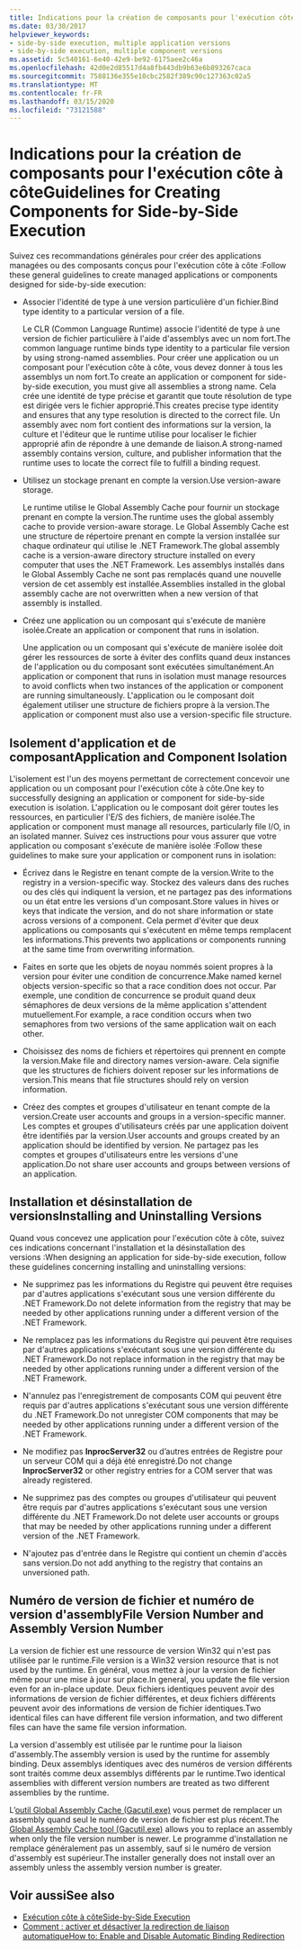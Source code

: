 ```yaml
---
title: Indications pour la création de composants pour l'exécution côte à côte
ms.date: 03/30/2017
helpviewer_keywords:
- side-by-side execution, multiple application versions
- side-by-side execution, multiple component versions
ms.assetid: 5c540161-6e40-42e9-be92-6175aee2c46a
ms.openlocfilehash: 42d0e2d85517d4a8fb443db9b63e6b893267caca
ms.sourcegitcommit: 7588136e355e10cbc2582f389c90c127363c02a5
ms.translationtype: MT
ms.contentlocale: fr-FR
ms.lasthandoff: 03/15/2020
ms.locfileid: "73121588"
---
```

# <a name="guidelines-for-creating-components-for-side-by-side-execution"></a><span data-ttu-id="d89c4-102">Indications pour la création de composants pour l'exécution côte à côte</span><span class="sxs-lookup"><span data-stu-id="d89c4-102">Guidelines for Creating Components for Side-by-Side Execution</span></span>
<span data-ttu-id="d89c4-103">Suivez ces recommandations générales pour créer des applications managées ou des composants conçus pour l'exécution côte à côte :</span><span class="sxs-lookup"><span data-stu-id="d89c4-103">Follow these general guidelines to create managed applications or components designed for side-by-side execution:</span></span>  
  
- <span data-ttu-id="d89c4-104">Associer l'identité de type à une version particulière d'un fichier.</span><span class="sxs-lookup"><span data-stu-id="d89c4-104">Bind type identity to a particular version of a file.</span></span>  
  
     <span data-ttu-id="d89c4-105">Le CLR (Common Language Runtime) associe l'identité de type à une version de fichier particulière à l'aide d'assemblys avec un nom fort.</span><span class="sxs-lookup"><span data-stu-id="d89c4-105">The common language runtime binds type identity to a particular file version by using strong-named assemblies.</span></span> <span data-ttu-id="d89c4-106">Pour créer une application ou un composant pour l'exécution côte à côte, vous devez donner à tous les assemblys un nom fort.</span><span class="sxs-lookup"><span data-stu-id="d89c4-106">To create an application or component for side-by-side execution, you must give all assemblies a strong name.</span></span> <span data-ttu-id="d89c4-107">Cela crée une identité de type précise et garantit que toute résolution de type est dirigée vers le fichier approprié.</span><span class="sxs-lookup"><span data-stu-id="d89c4-107">This creates precise type identity and ensures that any type resolution is directed to the correct file.</span></span> <span data-ttu-id="d89c4-108">Un assembly avec nom fort contient des informations sur la version, la culture et l'éditeur que le runtime utilise pour localiser le fichier approprié afin de répondre à une demande de liaison.</span><span class="sxs-lookup"><span data-stu-id="d89c4-108">A strong-named assembly contains version, culture, and publisher information that the runtime uses to locate the correct file to fulfill a binding request.</span></span>  
  
- <span data-ttu-id="d89c4-109">Utilisez un stockage prenant en compte la version.</span><span class="sxs-lookup"><span data-stu-id="d89c4-109">Use version-aware storage.</span></span>  
  
     <span data-ttu-id="d89c4-110">Le runtime utilise le Global Assembly Cache pour fournir un stockage prenant en compte la version.</span><span class="sxs-lookup"><span data-stu-id="d89c4-110">The runtime uses the global assembly cache to provide version-aware storage.</span></span> <span data-ttu-id="d89c4-111">Le Global Assembly Cache est une structure de répertoire prenant en compte la version installée sur chaque ordinateur qui utilise le .NET Framework.</span><span class="sxs-lookup"><span data-stu-id="d89c4-111">The global assembly cache is a version-aware directory structure installed on every computer that uses the .NET Framework.</span></span> <span data-ttu-id="d89c4-112">Les assemblys installés dans le Global Assembly Cache ne sont pas remplacés quand une nouvelle version de cet assembly est installée.</span><span class="sxs-lookup"><span data-stu-id="d89c4-112">Assemblies installed in the global assembly cache are not overwritten when a new version of that assembly is installed.</span></span>  
  
- <span data-ttu-id="d89c4-113">Créez une application ou un composant qui s'exécute de manière isolée.</span><span class="sxs-lookup"><span data-stu-id="d89c4-113">Create an application or component that runs in isolation.</span></span>  
  
     <span data-ttu-id="d89c4-114">Une application ou un composant qui s'exécute de manière isolée doit gérer les ressources de sorte à éviter des conflits quand deux instances de l'application ou du composant sont exécutées simultanément.</span><span class="sxs-lookup"><span data-stu-id="d89c4-114">An application or component that runs in isolation must manage resources to avoid conflicts when two instances of the application or component are running simultaneously.</span></span> <span data-ttu-id="d89c4-115">L'application ou le composant doit également utiliser une structure de fichiers propre à la version.</span><span class="sxs-lookup"><span data-stu-id="d89c4-115">The application or component must also use a version-specific file structure.</span></span>  
  
## <a name="application-and-component-isolation"></a><span data-ttu-id="d89c4-116">Isolement d'application et de composant</span><span class="sxs-lookup"><span data-stu-id="d89c4-116">Application and Component Isolation</span></span>  
 <span data-ttu-id="d89c4-117">L'isolement est l'un des moyens permettant de correctement concevoir une application ou un composant pour l'exécution côte à côte.</span><span class="sxs-lookup"><span data-stu-id="d89c4-117">One key to successfully designing an application or component for side-by-side execution is isolation.</span></span> <span data-ttu-id="d89c4-118">L'application ou le composant doit gérer toutes les ressources, en particulier l'E/S des fichiers, de manière isolée.</span><span class="sxs-lookup"><span data-stu-id="d89c4-118">The application or component must manage all resources, particularly file I/O, in an isolated manner.</span></span> <span data-ttu-id="d89c4-119">Suivez ces instructions pour vous assurer que votre application ou composant s'exécute de manière isolée :</span><span class="sxs-lookup"><span data-stu-id="d89c4-119">Follow these guidelines to make sure your application or component runs in isolation:</span></span>  
  
- <span data-ttu-id="d89c4-120">Écrivez dans le Registre en tenant compte de la version.</span><span class="sxs-lookup"><span data-stu-id="d89c4-120">Write to the registry in a version-specific way.</span></span> <span data-ttu-id="d89c4-121">Stockez des valeurs dans des ruches ou des clés qui indiquent la version, et ne partagez pas des informations ou un état entre les versions d'un composant.</span><span class="sxs-lookup"><span data-stu-id="d89c4-121">Store values in hives or keys that indicate the version, and do not share information or state across versions of a component.</span></span> <span data-ttu-id="d89c4-122">Cela permet d'éviter que deux applications ou composants qui s'exécutent en même temps remplacent les informations.</span><span class="sxs-lookup"><span data-stu-id="d89c4-122">This prevents two applications or components running at the same time from overwriting information.</span></span>  
  
- <span data-ttu-id="d89c4-123">Faites en sorte que les objets de noyau nommés soient propres à la version pour éviter une condition de concurrence.</span><span class="sxs-lookup"><span data-stu-id="d89c4-123">Make named kernel objects version-specific so that a race condition does not occur.</span></span> <span data-ttu-id="d89c4-124">Par exemple, une condition de concurrence se produit quand deux sémaphores de deux versions de la même application s'attendent mutuellement.</span><span class="sxs-lookup"><span data-stu-id="d89c4-124">For example, a race condition occurs when two semaphores from two versions of the same application wait on each other.</span></span>  
  
- <span data-ttu-id="d89c4-125">Choisissez des noms de fichiers et répertoires qui prennent en compte la version.</span><span class="sxs-lookup"><span data-stu-id="d89c4-125">Make file and directory names version-aware.</span></span> <span data-ttu-id="d89c4-126">Cela signifie que les structures de fichiers doivent reposer sur les informations de version.</span><span class="sxs-lookup"><span data-stu-id="d89c4-126">This means that file structures should rely on version information.</span></span>  
  
- <span data-ttu-id="d89c4-127">Créez des comptes et groupes d'utilisateur en tenant compte de la version.</span><span class="sxs-lookup"><span data-stu-id="d89c4-127">Create user accounts and groups in a version-specific manner.</span></span> <span data-ttu-id="d89c4-128">Les comptes et groupes d'utilisateurs créés par une application doivent être identifiés par la version.</span><span class="sxs-lookup"><span data-stu-id="d89c4-128">User accounts and groups created by an application should be identified by version.</span></span> <span data-ttu-id="d89c4-129">Ne partagez pas les comptes et groupes d'utilisateurs entre les versions d'une application.</span><span class="sxs-lookup"><span data-stu-id="d89c4-129">Do not share user accounts and groups between versions of an application.</span></span>  
  
## <a name="installing-and-uninstalling-versions"></a><span data-ttu-id="d89c4-130">Installation et désinstallation de versions</span><span class="sxs-lookup"><span data-stu-id="d89c4-130">Installing and Uninstalling Versions</span></span>  
 <span data-ttu-id="d89c4-131">Quand vous concevez une application pour l'exécution côte à côte, suivez ces indications concernant l'installation et la désinstallation des versions :</span><span class="sxs-lookup"><span data-stu-id="d89c4-131">When designing an application for side-by-side execution, follow these guidelines concerning installing and uninstalling versions:</span></span>  
  
- <span data-ttu-id="d89c4-132">Ne supprimez pas les informations du Registre qui peuvent être requises par d'autres applications s'exécutant sous une version différente du .NET Framework.</span><span class="sxs-lookup"><span data-stu-id="d89c4-132">Do not delete information from the registry that may be needed by other applications running under a different version of the .NET Framework.</span></span>  
  
- <span data-ttu-id="d89c4-133">Ne remplacez pas les informations du Registre qui peuvent être requises par d'autres applications s'exécutant sous une version différente du .NET Framework.</span><span class="sxs-lookup"><span data-stu-id="d89c4-133">Do not replace information in the registry that may be needed by other applications running under a different version of the .NET Framework.</span></span>  
  
- <span data-ttu-id="d89c4-134">N'annulez pas l'enregistrement de composants COM qui peuvent être requis par d'autres applications s'exécutant sous une version différente du .NET Framework.</span><span class="sxs-lookup"><span data-stu-id="d89c4-134">Do not unregister COM components that may be needed by other applications running under a different version of the .NET Framework.</span></span>  
  
- <span data-ttu-id="d89c4-135">Ne modifiez pas **InprocServer32** ou d’autres entrées de Registre pour un serveur COM qui a déjà été enregistré.</span><span class="sxs-lookup"><span data-stu-id="d89c4-135">Do not change **InprocServer32** or other registry entries for a COM server that was already registered.</span></span>  
  
- <span data-ttu-id="d89c4-136">Ne supprimez pas des comptes ou groupes d'utilisateur qui peuvent être requis par d'autres applications s'exécutant sous une version différente du .NET Framework.</span><span class="sxs-lookup"><span data-stu-id="d89c4-136">Do not delete user accounts or groups that may be needed by other applications running under a different version of the .NET Framework.</span></span>  
  
- <span data-ttu-id="d89c4-137">N'ajoutez pas d'entrée dans le Registre qui contient un chemin d'accès sans version.</span><span class="sxs-lookup"><span data-stu-id="d89c4-137">Do not add anything to the registry that contains an unversioned path.</span></span>  
  
## <a name="file-version-number-and-assembly-version-number"></a><span data-ttu-id="d89c4-138">Numéro de version de fichier et numéro de version d'assembly</span><span class="sxs-lookup"><span data-stu-id="d89c4-138">File Version Number and Assembly Version Number</span></span>  
 <span data-ttu-id="d89c4-139">La version de fichier est une ressource de version Win32 qui n'est pas utilisée par le runtime.</span><span class="sxs-lookup"><span data-stu-id="d89c4-139">File version is a Win32 version resource that is not used by the runtime.</span></span> <span data-ttu-id="d89c4-140">En général, vous mettez à jour la version de fichier même pour une mise à jour sur place.</span><span class="sxs-lookup"><span data-stu-id="d89c4-140">In general, you update the file version even for an in-place update.</span></span> <span data-ttu-id="d89c4-141">Deux fichiers identiques peuvent avoir des informations de version de fichier différentes, et deux fichiers différents peuvent avoir des informations de version de fichier identiques.</span><span class="sxs-lookup"><span data-stu-id="d89c4-141">Two identical files can have different file version information, and two different files can have the same file version information.</span></span>  
  
 <span data-ttu-id="d89c4-142">La version d'assembly est utilisée par le runtime pour la liaison d'assembly.</span><span class="sxs-lookup"><span data-stu-id="d89c4-142">The assembly version is used by the runtime for assembly binding.</span></span> <span data-ttu-id="d89c4-143">Deux assemblys identiques avec des numéros de version différents sont traités comme deux assemblys différents par le runtime.</span><span class="sxs-lookup"><span data-stu-id="d89c4-143">Two identical assemblies with different version numbers are treated as two different assemblies by the runtime.</span></span>  
  
 <span data-ttu-id="d89c4-144">L’[outil Global Assembly Cache (Gacutil.exe)](../tools/gacutil-exe-gac-tool.md) vous permet de remplacer un assembly quand seul le numéro de version de fichier est plus récent.</span><span class="sxs-lookup"><span data-stu-id="d89c4-144">The [Global Assembly Cache tool (Gacutil.exe)](../tools/gacutil-exe-gac-tool.md) allows you to replace an assembly when only the file version number is newer.</span></span> <span data-ttu-id="d89c4-145">Le programme d'installation ne remplace généralement pas un assembly, sauf si le numéro de version d'assembly est supérieur.</span><span class="sxs-lookup"><span data-stu-id="d89c4-145">The installer generally does not install over an assembly unless the assembly version number is greater.</span></span>  
  
## <a name="see-also"></a><span data-ttu-id="d89c4-146">Voir aussi</span><span class="sxs-lookup"><span data-stu-id="d89c4-146">See also</span></span>

- [<span data-ttu-id="d89c4-147">Exécution côte à côte</span><span class="sxs-lookup"><span data-stu-id="d89c4-147">Side-by-Side Execution</span></span>](side-by-side-execution.md)
- [<span data-ttu-id="d89c4-148">Comment : activer et désactiver la redirection de liaison automatique</span><span class="sxs-lookup"><span data-stu-id="d89c4-148">How to: Enable and Disable Automatic Binding Redirection</span></span>](../configure-apps/how-to-enable-and-disable-automatic-binding-redirection.md)
